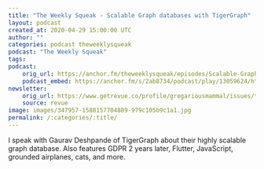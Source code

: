 ```yaml
---
title: "The Weekly Squeak - Scalable Graph databases with TigerGraph"
layout: podcast
created_at: 2020-04-29 15:00:00 UTC
author: ""
categories: podcast theweeklysqueak
podcast: "The Weekly Squeak"
tags: 
podcast:
    orig_url: https://anchor.fm/theweeklysqueak/episodes/Scalable-Graph-databases-with-TigerGraph-edd238
    podcast_embed: https://anchor.fm/s/2ab8734/podcast/play/13059624/https%3A%2F%2Fd3ctxlq1ktw2nl.cloudfront.net%2Fproduction%2F2020-3-29%2F68614203-44100-2-24daff37890f6.mp3
newsletter:
    orig_url: https://www.getrevue.co/profile/gregariousmammal/issues/the-weekly-squeak-scalable-graph-databases-with-tigergraph-243445
    source: revue    
image: images/347957-1588157704889-979c105b9c1a1.jpg
permalink: /:categories/:title/
---
```

I speak with Gaurav Deshpande of TigerGraph about their highly scalable graph database. Also features GDPR 2 years later, Flutter, JavaScript, grounded airplanes, cats, and more.